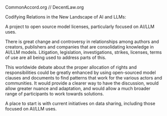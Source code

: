 CommonAccord.org // DecentLaw.org


Codifying Relations in the New Landscape of AI and LLMs: 

A project to open source model licenses, particularly focused on AI/LLM uses.

There is great change and controversy in relationships among authors and creators, publishers and companies that are consolidating knowledge in AI/LLM models.  Litigation, legislation, investigations, strikes, licenses, terms of use are all being used to address parts of this.

This worldwide debate about the proper allocation of rights and responsibilities could be greatly enhanced by using open-sourced model clauses and documents to find patterns that work for the various actors and communities.   It would provide a clearer way to have the discussion, would allow greater nuance and adaptation, and would allow a much broader range of participants to work towards solutions.


A place to start is with current initiatives on data sharing, including those focused on AI/LLM uses. 


